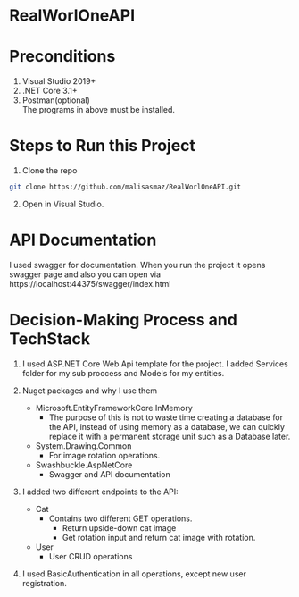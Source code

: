 # RealWorlOneAPI

# Preconditions

1. Visual Studio 2019+
2. .NET Core 3.1+
3. Postman(optional)<br />
The programs in above must be installed.

# Steps to Run this Project

1. Clone the repo
```sh
git clone https://github.com/malisasmaz/RealWorlOneAPI.git
```
2. Open in Visual Studio.

# API Documentation 
I used swagger for documentation.
When you run the project it opens swagger page and also you can open via https://localhost:44375/swagger/index.html

# Decision-Making Process and TechStack

1. I used ASP.NET Core Web Api template for the project. I added Services folder for my sub proccess and Models for my entities.
2. Nuget packages and why I use them
   - Microsoft.EntityFrameworkCore.InMemory
     - The purpose of this is not to waste time creating a database for the API, instead of using memory as a database, we can quickly replace it with a permanent storage unit such as a Database later.
   - System.Drawing.Common
     - For image rotation operations.
   - Swashbuckle.AspNetCore
     - Swagger and API documentation
4. I added two different endpoints to the API:
   - Cat
     - Contains two different GET operations. 
       - Return upside-down cat image
       - Get rotation input and return cat image with rotation.
   - User
     - User CRUD operations

5. I used BasicAuthentication in all operations, except new user registration.

